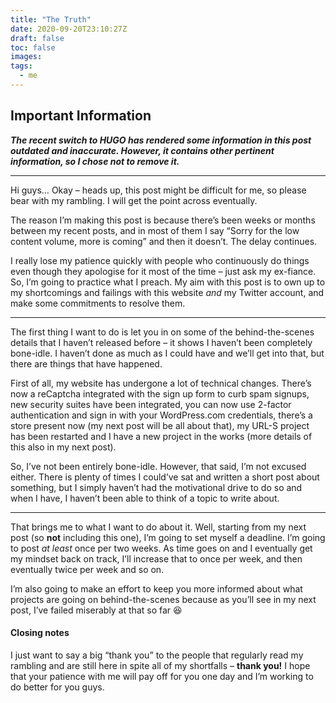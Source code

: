 ```yaml
---
title: "The Truth"
date: 2020-09-20T23:10:27Z
draft: false
toc: false
images:
tags: 
  - me
---
```


## Important Information

_**The recent switch to HUGO has rendered some information in this post outdated and inaccurate. However, it contains other pertinent information, so I chose not to remove it.**_

---

Hi guys… Okay – heads up, this post might be difficult for me, so please bear with my rambling. I will get the point across eventually.

The reason I’m making this post is because there’s been weeks or months between my recent posts, and in most of them I say “Sorry for the low content volume, more is coming” and then it doesn’t. The delay continues.

I really lose my patience quickly with people who continuously do things even though they apologise for it most of the time – just ask my ex-fiance. So, I’m going to practice what I preach. My aim with this post is to own up to my shortcomings and failings with this website *and* my Twitter account, and make some commitments to resolve them.

---

The first thing I want to do is let you in on some of the behind-the-scenes details that I haven’t released before – it shows I haven’t been completely bone-idle. I haven’t done as much as I could have and we’ll get into that, but there are things that have happened.

First of all, my website has undergone a lot of technical changes. There’s now a reCaptcha integrated with the sign up form to curb spam signups, new security suites have been integrated, you can now use 2-factor authentication and sign in with your WordPress.com credentials, there’s a store present now (my next post will be all about that), my URL-S project has been restarted and I have a new project in the works (more details of this also in my next post).

So, I’ve not been entirely bone-idle. However, that said, I’m not excused either. There is plenty of times I could’ve sat and written a short post about something, but I simply haven’t had the motivational drive to do so and when I have, I haven’t been able to think of a topic to write about.

---

That brings me to what I want to do about it. Well, starting from my next post (so **not** including this one), I’m going to set myself a deadline. I’m going to post *at least* once per two weeks. As time goes on and I eventually get my mindset back on track, I’ll increase that to once per week, and then eventually twice per week and so on.

I’m also going to make an effort to keep you more informed about what projects are going on behind-the-scenes because as you’ll see in my next post, I’ve failed miserably at that so far :laughing:

#### Closing notes

I just want to say a big “thank you” to the people that regularly read my rambling and are still here in spite all of my shortfalls – **thank you!** I hope that your patience with me will pay off for you one day and I’m working to do better for you guys.